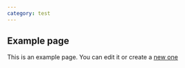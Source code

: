 ```yaml
---
category: test
---
```

## Example page

This is an example page. You can edit it or create a [new one](new_page.md)
